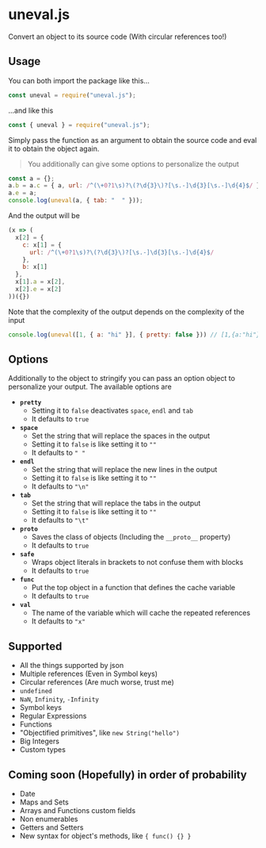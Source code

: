
# uneval.js
Convert an object to its source code (With circular references too!)

## Usage
You can both import the package like this...
```js
const uneval = require("uneval.js");
```
...and like this
```js
const { uneval } = require("uneval.js");
```
Simply pass the function as an argument to obtain the source code and eval it to obtain the object again.
> You additionally can give some options to personalize the output
```js
const a = {};
a.b = a.c = { a, url: /^(\+0?1\s)?\(?\d{3}\)?[\s.-]\d{3}[\s.-]\d{4}$/ };
a.e = a;
console.log(uneval(a, { tab: "  " }));
```
And the output will be
```js
(x => (
  x[2] = {
    c: x[1] = {
      url: /^(\+0?1\s)?\(?\d{3}\)?[\s.-]\d{3}[\s.-]\d{4}$/
    },
    b: x[1]
  },
  x[1].a = x[2],
  x[2].e = x[2]
))({})
```
Note that the complexity of the output depends on the complexity of the input
```js
console.log(uneval([1, { a: "hi" }], { pretty: false })) // [1,{a:"hi"}]
```

## Options
Additionally to the object to stringify you can pass an option object to personalize your output.
The available options are
- **`pretty`**
    - Setting it to `false` deactivates `space`, `endl` and `tab`
    - It defaults to `true`
- **`space`**
    - Set the string that will replace the spaces in the output
    - Setting it to `false` is like setting it to `""`
    - It defaults to `" "`
- **`endl`**
    - Set the string that will replace the new lines in the output
    - Setting it to `false` is like setting it to `""`
    - It defaults to `"\n"`
- **`tab`**
    - Set the string that will replace the tabs in the output
    - Setting it to `false` is like setting it to `""`
    - It defaults to `"\t"`
- **`proto`**
    - Saves the class of objects (Including the `__proto__` property)
    - It defaults to `true`
- **`safe`**
    - Wraps object literals in brackets to not confuse them with blocks
    - It defaults to `true`
- **`func`**
    - Put the top object in a function that defines the cache variable
    - It defaults to `true`
- **`val`**
    - The name of the variable which will cache the repeated references
    - It defaults to `"x"`

## Supported
- All the things supported by json
- Multiple references (Even in Symbol keys)
- Circular references (Are much worse, trust me)
- `undefined`
- `NaN`, `Infinity`, `-Infinity`
- Symbol keys
- Regular Expressions
- Functions
- "Objectified primitives", like `new String("hello")`
- Big Integers
- Custom types

## Coming soon (Hopefully) in order of probability
- Date
- Maps and Sets
- Arrays and Functions custom fields
- Non enumerables
- Getters and Setters
- New syntax for object's methods, like `{ func() {} }`